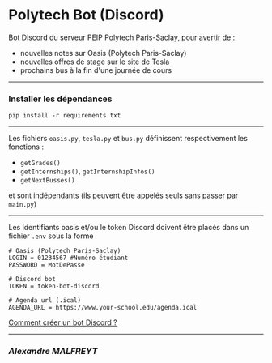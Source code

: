 # Polytech Bot (Discord)
Bot Discord du serveur PEIP Polytech Paris-Saclay, pour avertir de :
- nouvelles notes sur Oasis (Polytech Paris-Saclay)
- nouvelles offres de stage sur le site de Tesla
- prochains bus à la fin d'une journée de cours

---

### Installer les dépendances
`pip install -r requirements.txt`

---

Les fichiers `oasis.py`, `tesla.py` et `bus.py` définissent respectivement les fonctions :
- `getGrades()`
- `getInternships()`, `getInternshipInfos()`
- `getNextBusses()`

et sont indépendants (ils peuvent être appelés seuls sans passer par `main.py`)

---

Les identifiants oasis et/ou le token Discord doivent être placés dans un fichier `.env` sous la forme
```
# Oasis (Polytech Paris-Saclay)
LOGIN = 01234567 #Numéro étudiant
PASSWORD = MotDePasse

# Discord bot
TOKEN = token-bot-discord

# Agenda url (.ical)
AGENDA_URL = https://www.your-school.edu/agenda.ical
```

[Comment créer un bot Discord ?](https://github.com/reactiflux/discord-irc/wiki/Creating-a-discord-bot-&-getting-a-token)

---

### *Alexandre MALFREYT*
